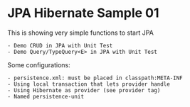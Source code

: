 # JPA Hibernate Sample 01

This is showing very simple functions to start JPA

    - Demo CRUD in JPA with Unit Test
    - Demo Query/TypeQuery<E> in JPA with Unit Test

Some configurations:
    
    - persistence.xml: must be placed in classpath:META-INF
    - Using local transaction that lets provider handle
    - Using Hibernate as provider (see provider tag)
    - Named persistence-unit 
